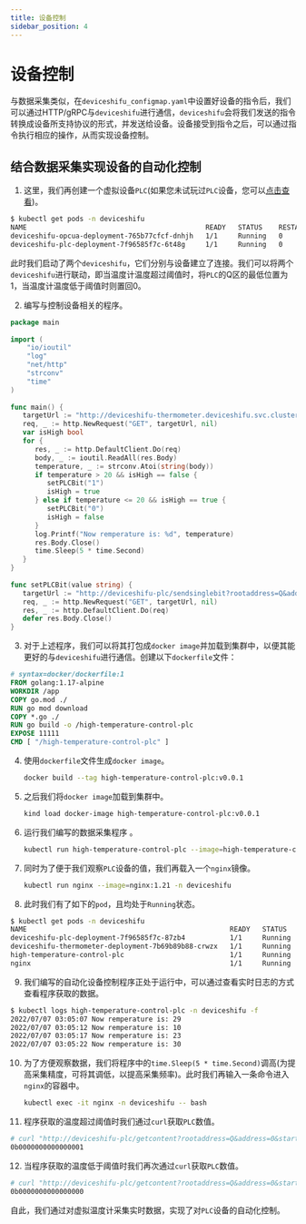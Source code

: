 ```yaml
---
title: 设备控制
sidebar_position: 4
---
```


# 设备控制

与数据采集类似，在`deviceshifu_configmap.yaml`中设置好设备的指令后，我们可以通过HTTP/gRPC与`deviceshifu`进行通信，`deviceshifu`会将我们发送的指令转换成设备所支持协议的形式，并发送给设备。设备接受到指令之后，可以通过指令执行相应的操作，从而实现设备控制。
## 结合数据采集实现设备的自动化控制
1. 这里，我们再创建一个虚拟设备`PLC`(如果您未试玩过`PLC`设备，您可以[点击查看](quickstart/connect-a-plc.md))。
```bash
$ kubectl get pods -n deviceshifu
NAME                                            READY   STATUS    RESTARTS   AGE
deviceshifu-opcua-deployment-765b77cfcf-dnhjh   1/1     Running   0          14m
deviceshifu-plc-deployment-7f96585f7c-6t48g     1/1     Running   0          7m8s
```
此时我们启动了两个`deviceshifu`，它们分别与设备建立了连接。我们可以将两个`deviceshifu`进行联动，即当温度计温度超过阈值时，将`PLC`的Q区的最低位置为1，当温度计温度低于阈值时则置回0。

2. 编写与控制设备相关的程序。

```go
package main  
  
import (  
	"io/ioutil"  
	"log"
	"net/http"
	"strconv"
	"time"
)  
  
func main() {  
   targetUrl := "http://deviceshifu-thermometer.deviceshifu.svc.cluster.local/read_value"  
   req, _ := http.NewRequest("GET", targetUrl, nil)  
   var isHigh bool  
   for {  
      res, _ := http.DefaultClient.Do(req)  
      body, _ := ioutil.ReadAll(res.Body)  
      temperature, _ := strconv.Atoi(string(body))  
      if temperature > 20 && isHigh == false {  
         setPLCBit("1")  
         isHigh = true  
      } else if temperature <= 20 && isHigh == true {  
         setPLCBit("0")  
         isHigh = false  
      }  
      log.Printf("Now remperature is: %d", temperature)  
      res.Body.Close()  
      time.Sleep(5 * time.Second)  
   }  
}  
  
func setPLCBit(value string) {  
   targetUrl := "http://deviceshifu-plc/sendsinglebit?rootaddress=Q&address=0&start=0&digit=0&value=" + value  
   req, _ := http.NewRequest("GET", targetUrl, nil)  
   res, _ := http.DefaultClient.Do(req)  
   defer res.Body.Close()  
}
```
3. 对于上述程序，我们可以将其打包成`docker image`并加载到集群中，以便其能更好的与`deviceshifu`进行通信。创建以下`dockerfile`文件：

```dockerfile
# syntax=docker/dockerfile:1  
FROM golang:1.17-alpine  
WORKDIR /app  
COPY go.mod ./  
RUN go mod download  
COPY *.go ./  
RUN go build -o /high-temperature-control-plc 
EXPOSE 11111  
CMD [ "/high-temperature-control-plc" ]
```
4. 使用`dockerfile`文件生成`docker image`。

   ```bash
   docker build --tag high-temperature-control-plc:v0.0.1
   ```

5. 之后我们将`docker image`加载到集群中。

   ```bash
   kind load docker-image high-temperature-control-plc:v0.0.1
   ```

6. 运行我们编写的数据采集程序 。

   ```bash
   kubectl run high-temperature-control-plc --image=high-temperature-control-plc:v0.0.1
   ```

7. 同时为了便于我们观察`PLC`设备的值，我们再载入一个`nginx`镜像。

   ```bash
   kubectl run nginx --image=nginx:1.21 -n deviceshifu
   ```

8. 此时我们有了如下的`pod`，且均处于`Running`状态。

```bash
$ kubectl get pods -n deviceshifu
NAME                                                  READY   STATUS    RESTARTS   AGE
deviceshifu-plc-deployment-7f96585f7c-87zb4           1/1     Running   0          20m
deviceshifu-thermometer-deployment-7b69b89b88-crwzx   1/1     Running   0          67m
high-temperature-control-plc                          1/1     Running   0          8m54s
nginx                                                 1/1     Running   0          61m
```
9. 我们编写的自动化设备控制程序正处于运行中，可以通过查看实时日志的方式查看程序获取的数据。

```bash
$ kubectl logs high-temperature-control-plc -n deviceshifu -f 
2022/07/07 03:05:07 Now remperature is: 29
2022/07/07 03:05:12 Now remperature is: 10
2022/07/07 03:05:17 Now remperature is: 23
2022/07/07 03:05:22 Now remperature is: 30
```
10. 为了方便观察数据，我们将程序中的`time.Sleep(5 * time.Second)`调高(为提高采集精度，可将其调低，以提高采集频率)。此时我们再输入一条命令进入`nginx`的容器中。

    ```bash
    kubectl exec -it nginx -n deviceshifu -- bash
    ```

11. 程序获取的温度超过阈值时我们通过`curl`获取`PLC`数值。

```bash
# curl "http://deviceshifu-plc/getcontent?rootaddress=Q&address=0&start=0";echo
0b0000000000000001
```
12. 当程序获取的温度低于阈值时我们再次通过`curl`获取`PLC`数值。

```bash
# curl "http://deviceshifu-plc/getcontent?rootaddress=Q&address=0&start=0";echo
0b0000000000000000
```
自此，我们通过对虚拟温度计采集实时数据，实现了对`PLC`设备的自动化控制。
